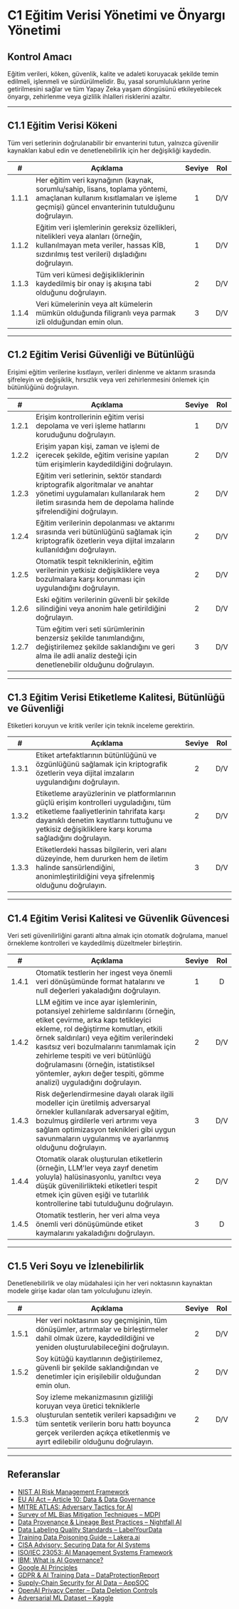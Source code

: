 # C1 Eğitim Verisi Yönetimi ve Önyargı Yönetimi

## Kontrol Amacı

Eğitim verileri, köken, güvenlik, kalite ve adaleti koruyacak şekilde temin edilmeli, işlenmeli ve sürdürülmelidir. Bu, yasal sorumlulukların yerine getirilmesini sağlar ve tüm Yapay Zeka yaşam döngüsünü etkileyebilecek önyargı, zehirlenme veya gizlilik ihlalleri risklerini azaltır.

---

## C1.1 Eğitim Verisi Kökeni

Tüm veri setlerinin doğrulanabilir bir envanterini tutun, yalnızca güvenilir kaynakları kabul edin ve denetlenebilirlik için her değişikliği kaydedin.

|   #   | Açıklama                                                                                                                                                                      | Seviye | Rol |
| :---: | ----------------------------------------------------------------------------------------------------------------------------------------------------------------------------- | :----: | :-: |
| 1.1.1 | Her eğitim veri kaynağının (kaynak, sorumlu/sahip, lisans, toplama yöntemi, amaçlanan kullanım kısıtlamaları ve işleme geçmişi) güncel envanterinin tutulduğunu doğrulayın.   |   1    | D/V |
| 1.1.2 | Eğitim veri işlemlerinin gereksiz özellikleri, nitelikleri veya alanları (örneğin, kullanılmayan meta veriler, hassas KİB, sızdırılmış test verileri) dışladığını doğrulayın. |   1    | D/V |
| 1.1.3 | Tüm veri kümesi değişikliklerinin kaydedilmiş bir onay iş akışına tabi olduğunu doğrulayın.                                                                                   |   2    | D/V |
| 1.1.4 | Veri kümelerinin veya alt kümelerin mümkün olduğunda filigranlı veya parmak izli olduğundan emin olun.                                                                        |   3    | D/V |

---

## C1.2 Eğitim Verisi Güvenliği ve Bütünlüğü

Erişimi eğitim verilerine kısıtlayın, verileri dinlenme ve aktarım sırasında şifreleyin ve değişiklik, hırsızlık veya veri zehirlenmesini önlemek için bütünlüğünü doğrulayın.

|   #   | Açıklama                                                                                                                                                                                 | Seviye | Rol |
| :---: | ---------------------------------------------------------------------------------------------------------------------------------------------------------------------------------------- | :----: | :-: |
| 1.2.1 | Erişim kontrollerinin eğitim verisi depolama ve veri işleme hatlarını koruduğunu doğrulayın.                                                                                             |   1    | D/V |
| 1.2.2 | Erişim yapan kişi, zaman ve işlemi de içerecek şekilde, eğitim verisine yapılan tüm erişimlerin kaydedildiğini doğrulayın.                                                               |   2    | D/V |
| 1.2.3 | Eğitim veri setlerinin, sektör standardı kriptografik algoritmalar ve anahtar yönetimi uygulamaları kullanılarak hem iletim sırasında hem de depolama halinde şifrelendiğini doğrulayın. |   2    | D/V |
| 1.2.4 | Eğitim verilerinin depolanması ve aktarımı sırasında veri bütünlüğünü sağlamak için kriptografik özetlerin veya dijital imzaların kullanıldığını doğrulayın.                             |   2    | D/V |
| 1.2.5 | Otomatik tespit tekniklerinin, eğitim verilerinin yetkisiz değişikliklere veya bozulmalara karşı korunması için uygulandığını doğrulayın.                                                |   2    | D/V |
| 1.2.6 | Eski eğitim verilerinin güvenli bir şekilde silindiğini veya anonim hale getirildiğini doğrulayın.                                                                                       |   2    | D/V |
| 1.2.7 | Tüm eğitim veri seti sürümlerinin benzersiz şekilde tanımlandığını, değiştirilemez şekilde saklandığını ve geri alma ile adli analiz desteği için denetlenebilir olduğunu doğrulayın.    |   3    | D/V |

---

## C1.3 Eğitim Verisi Etiketleme Kalitesi, Bütünlüğü ve Güvenliği

Etiketleri koruyun ve kritik veriler için teknik inceleme gerektirin.

|   #   | Açıklama                                                                                                                                                                                                                                  | Seviye | Rol |
| :---: | ----------------------------------------------------------------------------------------------------------------------------------------------------------------------------------------------------------------------------------------- | :----: | :-: |
| 1.3.1 | Etiket artefaktlarının bütünlüğünü ve özgünlüğünü sağlamak için kriptografik özetlerin veya dijital imzaların uygulandığını doğrulayın.                                                                                                   |   2    | D/V |
| 1.3.2 | Etiketleme arayüzlerinin ve platformlarının güçlü erişim kontrolleri uyguladığını, tüm etiketleme faaliyetlerinin tahrifata karşı dayanıklı denetim kayıtlarını tuttuğunu ve yetkisiz değişikliklere karşı koruma sağladığını doğrulayın. |   2    | D/V |
| 1.3.3 | Etiketlerdeki hassas bilgilerin, veri alanı düzeyinde, hem dururken hem de iletim halinde sansürlendiğini, anonimleştirildiğini veya şifrelenmiş olduğunu doğrulayın.                                                                     |   3    | D/V |

---

## C1.4 Eğitim Verisi Kalitesi ve Güvenlik Güvencesi

Veri seti güvenilirliğini garanti altına almak için otomatik doğrulama, manuel örnekleme kontrolleri ve kaydedilmiş düzeltmeler birleştirin.

|   #   | Açıklama                                                                                                                                                                                                                                                                                                                                                                                                      | Seviye | Rol |
| :---: | ------------------------------------------------------------------------------------------------------------------------------------------------------------------------------------------------------------------------------------------------------------------------------------------------------------------------------------------------------------------------------------------------------------- | :----: | :-: |
| 1.4.1 | Otomatik testlerin her ingest veya önemli veri dönüşümünde format hatalarını ve null değerleri yakaladığını doğrulayın.                                                                                                                                                                                                                                                                                       |   1    |  D  |
| 1.4.2 | LLM eğitim ve ince ayar işlemlerinin, potansiyel zehirleme saldırılarını (örneğin, etiket çevirme, arka kapı tetikleyici ekleme, rol değiştirme komutları, etkili örnek saldırıları) veya eğitim verilerindeki kasıtsız veri bozulmalarını tanımlamak için zehirleme tespiti ve veri bütünlüğü doğrulamasını (örneğin, istatistiksel yöntemler, aykırı değer tespiti, gömme analizi) uyguladığını doğrulayın. |   2    | D/V |
| 1.4.3 | Risk değerlendirmesine dayalı olarak ilgili modeller için üretilmiş adversaryal örnekler kullanılarak adversaryal eğitim, bozulmuş girdilerle veri artırımı veya sağlam optimizasyon teknikleri gibi uygun savunmaların uygulanmış ve ayarlanmış olduğunu doğrulayın.                                                                                                                                         |   3    | D/V |
| 1.4.4 | Otomatik olarak oluşturulan etiketlerin (örneğin, LLM'ler veya zayıf denetim yoluyla) halüsinasyonlu, yanıltıcı veya düşük güvenilirlikteki etiketleri tespit etmek için güven eşiği ve tutarlılık kontrollerine tabi tutulduğunu doğrulayın.                                                                                                                                                                 |   2    | D/V |
| 1.4.5 | Otomatik testlerin, her veri alma veya önemli veri dönüşümünde etiket kaymalarını yakaladığını doğrulayın.                                                                                                                                                                                                                                                                                                    |   3    |  D  |

---

## C1.5 Veri Soyu ve İzlenebilirlik

Denetlenebilirlik ve olay müdahalesi için her veri noktasının kaynaktan modele girişe kadar olan tam yolculuğunu izleyin.

|   #   | Açıklama                                                                                                                                                                                                                                   | Seviye | Rol |
| :---: | ------------------------------------------------------------------------------------------------------------------------------------------------------------------------------------------------------------------------------------------ | :----: | :-: |
| 1.5.1 | Her veri noktasının soy geçmişinin, tüm dönüşümler, artırmalar ve birleştirmeler dahil olmak üzere, kaydedildiğini ve yeniden oluşturulabileceğini doğrulayın.                                                                             |   2    | D/V |
| 1.5.2 | Soy kütüğü kayıtlarının değiştirilemez, güvenli bir şekilde saklandığından ve denetimler için erişilebilir olduğundan emin olun.                                                                                                           |   2    | D/V |
| 1.5.3 | Soy izleme mekanizmasının gizliliği koruyan veya üretici tekniklerle oluşturulan sentetik verileri kapsadığını ve tüm sentetik verilerin boru hattı boyunca gerçek verilerden açıkça etiketlenmiş ve ayırt edilebilir olduğunu doğrulayın. |   2    | D/V |

---

## Referanslar

* [NIST AI Risk Management Framework](https://www.nist.gov/itl/ai-risk-management-framework)
* [EU AI Act – Article 10: Data & Data Governance](https://artificialintelligenceact.eu/article/10/)
* [MITRE ATLAS: Adversary Tactics for AI](https://atlas.mitre.org/)
* [Survey of ML Bias Mitigation Techniques – MDPI](https://www.mdpi.com/2673-6470/4/1/1)
* [Data Provenance & Lineage Best Practices – Nightfall AI](https://www.nightfall.ai/ai-security-101/data-provenance-and-lineage)
* [Data Labeling Quality Standards – LabelYourData](https://labelyourdata.com/articles/data-labeling-quality-and-how-to-measure-it)
* [Training Data Poisoning Guide – Lakera.ai](https://www.lakera.ai/blog/training-data-poisoning)
* [CISA Advisory: Securing Data for AI Systems](https://www.cisa.gov/news-events/cybersecurity-advisories/aa25-142a)
* [ISO/IEC 23053: AI Management Systems Framework](https://www.iso.org/sectors/it-technologies/ai)
* [IBM: What is AI Governance?](https://www.ibm.com/think/topics/ai-governance)
* [Google AI Principles](https://ai.google/principles/)
* [GDPR & AI Training Data – DataProtectionReport](https://www.dataprotectionreport.com/2024/08/recent-regulatory-developments-in-training-artificial-intelligence-ai-models-under-the-gdpr/)
* [Supply-Chain Security for AI Data – AppSOC](https://www.appsoc.com/blog/ai-is-the-new-frontier-of-supply-chain-security)
* [OpenAI Privacy Center – Data Deletion Controls](https://privacy.openai.com/policies?modal=take-control)
* [Adversarial ML Dataset – Kaggle](https://www.kaggle.com/datasets/cnrieiit/adversarial-machine-learning-dataset)

